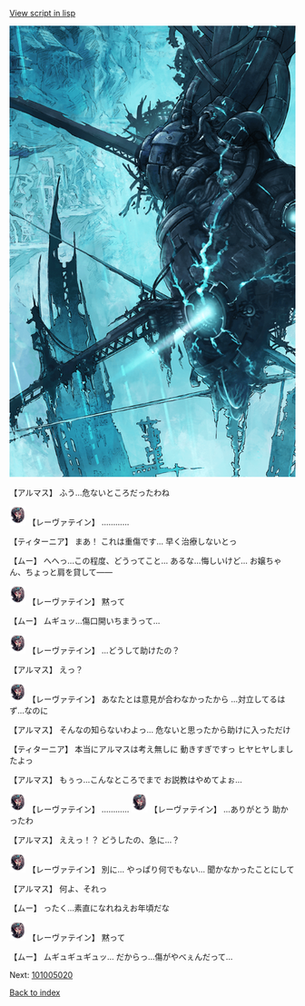 [View script in lisp](../scripts/101005013.txt)

![underground_world_3.png](../images/backgrounds/underground_world_3.png)

【アルマス】
ふう…危ないところだったわね

<img src="../images/units/3100211.png" alt="3100211.png" height="34"/>
【レーヴァテイン】
…………

【ティターニア】
まあ！
これは重傷です…
早く治療しないとっ

【ムー】
へへっ…この程度、どうってこと…
あるな…悔しいけど…
お嬢ちゃん、ちょっと肩を貸して――

<img src="../images/units/3100211.png" alt="3100211.png" height="34"/>
【レーヴァテイン】
黙って

【ムー】
ムギュッ…傷口開いちまうって…

<img src="../images/units/3100211.png" alt="3100211.png" height="34"/>
【レーヴァテイン】
…どうして助けたの？

【アルマス】
えっ？

<img src="../images/units/3100211.png" alt="3100211.png" height="34"/>
【レーヴァテイン】
あなたとは意見が合わなかったから
…対立してるはず…なのに

【アルマス】
そんなの知らないわよっ…
危ないと思ったから助けに入っただけ

【ティターニア】
本当にアルマスは考え無しに
動きすぎですっ
ヒヤヒヤしましたよっ

【アルマス】
もぅっ…こんなところでまで
お説教はやめてよぉ…

<img src="../images/units/3100211.png" alt="3100211.png" height="34"/>
【レーヴァテイン】
…………

<img src="../images/units/3100211.png" alt="3100211.png" height="34"/>
【レーヴァテイン】
…ありがとう
助かったわ

【アルマス】
ええっ！？
どうしたの、急に…？

<img src="../images/units/3100211.png" alt="3100211.png" height="34"/>
【レーヴァテイン】
別に…
やっぱり何でもない…
聞かなかったことにして

【アルマス】
何よ、それっ

【ムー】
ったく…素直になれねえお年頃だな

<img src="../images/units/3100211.png" alt="3100211.png" height="34"/>
【レーヴァテイン】
黙って

【ムー】
ムギュギュギュッ…
だからっ…傷がやべぇんだって…

Next: [101005020](101005020.md)

[Back to index](index.md)
